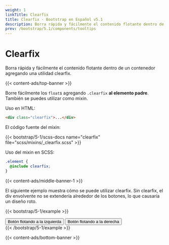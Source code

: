 ```yaml
---
weight: 1
linkTitle: Clearfix
title: Clearfix · Bootstrap en Español v5.1
description: Borra rápida y fácilmente el contenido flotante dentro de un contenedor agregando una utilidad clearfix.
prev: /bootstrap/5.1/components/tooltips
---
```


# Clearfix

Borra rápida y fácilmente el contenido flotante dentro de un contenedor agregando una utilidad clearfix.

{{< content-ads/top-banner >}}

Borre fácilmente los `float`s agregando `.clearfix` **al elemento padre**. También se puedes utilizar como mixin.

Uso en HTML:

```html
<div class="clearfix">...</div>
```

El código fuente del mixin:

{{< bootstrap/5-1/scss-docs name="clearfix" file="scss/mixins/_clearfix.scss" >}}

Uso del mixin en SCSS:

```scss
.element {
  @include clearfix;
}
```

{{< content-ads/middle-banner-1 >}}

El siguiente ejemplo muestra cómo se puede utilizar clearfix. Sin clearfix, el div envolvente no se extendería alrededor de los botones, lo que causaría un diseño roto.

{{< bootstrap/5-1/example >}}
<div class="bg-info clearfix">
  <button type="button" class="btn btn-secondary float-start">Botón flotando a la izquierda</button>
  <button type="button" class="btn btn-secondary float-end">Botón flotando a la derecha</button>
</div>
{{< /bootstrap/5-1/example >}}

{{< content-ads/bottom-banner >}}